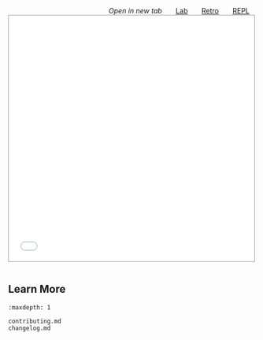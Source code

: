 
<ul class="demo-links">
  <li>
    <label>
      <i class="fa-solid fa-external-link"></i>
      <i>Open in new tab</i>
    </label>
  </li>
  <li>
    <a href="./_static/lab/index.html?path=intro.ipynb" target="_blank" title="try JupyterLab, a multi-document app">
      <i class="fa-solid fa-flask"></i>
      Lab
    </a>
  </li>
  <li>
    <a href="./_static/notebooks/index.html?path=intro.ipynb" target="_blank" title="try RetroLab, a single-document app">
      <i class="fa-solid fa-book"></i>
      Retro
    </a>
  </li>
  <li>
    <a href="./_static/repl/index.html?kernel=python&code=import%20this" target="_blank" title="try REPL, the minimal console app">
      <i class="fa-solid fa-terminal"></i>
      REPL
    </a>
  </li>
</ul>

<style>
  .demo-links {
    margin: 0;
    padding: 0;
    display: flex;
    flex-direction: row;
    list-style: none;
  }
  .demo-links li {
    list-style: none;
    flex: 0;
    text-align: right;
    white-space: nowrap;
    margin: 0 1em 0 1em;
  }
  .demo-links li:first-child {
    flex: 1;
  }
</style>

<iframe
    src="./_static/retro/notebooks/index.html?path=intro.ipynb"
    style="width: 99%; border: solid 1px #999; height: 500px"
></iframe>


```{include} ../README.md
```

## Learn More

```{toctree}
:maxdepth: 1

contributing.md
changelog.md
```
